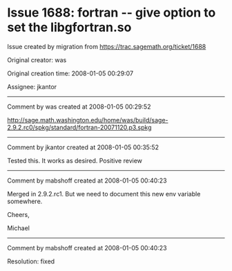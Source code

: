 # Issue 1688: fortran -- give option to set the libgfortran.so

Issue created by migration from https://trac.sagemath.org/ticket/1688

Original creator: was

Original creation time: 2008-01-05 00:29:07

Assignee: jkantor




---

Comment by was created at 2008-01-05 00:29:52

http://sage.math.washington.edu/home/was/build/sage-2.9.2.rc0/spkg/standard/fortran-20071120.p3.spkg


---

Comment by jkantor created at 2008-01-05 00:35:52

Tested this. It works as desired. Positive review


---

Comment by mabshoff created at 2008-01-05 00:40:23

Merged in 2.9.2.rc1. But we need to document this new env variable somewhere.

Cheers,

Michael


---

Comment by mabshoff created at 2008-01-05 00:40:23

Resolution: fixed
